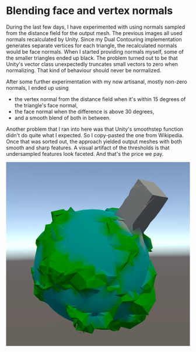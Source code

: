 # Blending face and vertex normals

During the last few days,
I have experimented with using normals sampled from the distance field for the output mesh.
The previous images all used normals recalculated by Unity.
Since my Dual Contouring implementation generates separate vertices for each triangle,
the recalculated normals would be face normals.
When I started providing normals myself,
some of the smaller triangles ended up black.
The problem turned out to be that Unity's vector class unexpectedly truncates small vectors to zero when normalizing.
That kind of behaviour should never be normalized.

After some further experimentation with my now artisanal, mostly non-zero normals,
I ended up using

- the vertex normal from the distance field when it's within 15 degrees of the triangle's face normal,
- the face normal when the difference is above 30 degrees,
- and a smooth blend of both in between.

Another problem that I ran into here was that Unity's smoothstep function didn't do quite what I expected.
So I copy-pasted the one from Wikipedia.
Once that was sorted out, the approach yielded output meshes with both smooth and sharp features.
A visual artifact of the thresholds is that undersampled features look faceted.
And that's the price we pay.

![Blending face and vertex normals](smooth.png)
